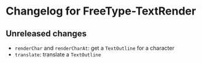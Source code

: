 # Changelog for FreeType-TextRender

## Unreleased changes

- `renderChar` and `renderCharAt`: get a `TextOutline` for a character
- `translate`: translate a `TextOutline`
